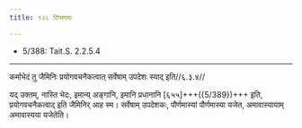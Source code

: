 ```yaml
---
title: १२८ टिप्पणयः

---
```

- 5/388: Tait.S. 2.2.5.4

____________________________________________


कर्माभेदं तु जैमिनिः प्रयोगवचनैकत्वात् सर्वेषाम् उपदेशः स्याद् इति//६.३.४//

यद् उक्तम्, नास्ति भेदः, इमान्य् अङ्गानि, इमानि प्रधानानि [६५५]+++({5/389})+++ इति, प्रयोगवचनैकत्वाद् इति जैमिनिर् आह स्म। सर्वेषाम् उपदेशकः, पौर्णमास्यां पौर्णमास्या यजेत, अमावास्यायाम् अमावास्यया यजेतेति।
